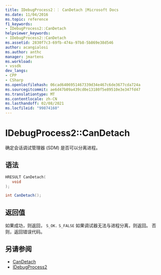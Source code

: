 ```yaml
---
title: IDebugProcess2：： CanDetach |Microsoft Docs
ms.date: 11/04/2016
ms.topic: reference
f1_keywords:
- IDebugProcess2::CanDetach
helpviewer_keywords:
- IDebugProcess2::CanDetach
ms.assetid: 2830f7c3-69fb-474a-97b8-5b869e38d546
author: acangialosi
ms.author: anthc
manager: jmartens
ms.workload:
- vssdk
dev_langs:
- CPP
- CSharp
ms.openlocfilehash: 06cad6406951467339d34e467c6de3677cda724a
ms.sourcegitcommit: ae6d47b09a439cd0e13180f5e89510e3e347fd47
ms.translationtype: MT
ms.contentlocale: zh-CN
ms.lasthandoff: 02/08/2021
ms.locfileid: "99874160"
---
```

# <a name="idebugprocess2candetach"></a>IDebugProcess2::CanDetach
确定会话调试管理器 (SDM) 是否可以分离进程。

## <a name="syntax"></a>语法

```cpp
HRESULT CanDetach(
   void
);
```

```csharp
int CanDetach();
```

## <a name="return-value"></a>返回值
 如果成功，则返回， `S_OK.` `S_FALSE` 如果调试器无法与进程分离，则返回。 否则，返回错误代码。

## <a name="see-also"></a>另请参阅
- [CanDetach](../../../extensibility/debugger/reference/idebugprogram2-candetach.md)
- [IDebugProcess2](../../../extensibility/debugger/reference/idebugprocess2.md)
